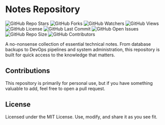 # Notes Repository

![GitHub Repo Stars](https://img.shields.io/github/stars/priyansh-goel/notes?style=social)
![GitHub Forks](https://img.shields.io/github/forks/priyansh-goel/notes?style=social)
![GitHub Watchers](https://img.shields.io/github/watchers/priyansh-goel/notes?style=social)
![GitHub Views](https://komarev.com/ghpvc/?username=priyansh-goel&repo=notes&color=blue)
![GitHub License](https://img.shields.io/github/license/priyansh-goel/notes)
![GitHub Last Commit](https://img.shields.io/github/last-commit/priyansh-goel/notes)
![GitHub Open Issues](https://img.shields.io/github/issues/priyansh-goel/notes)
![GitHub Repo Size](https://img.shields.io/github/repo-size/priyansh-goel/notes)
![GitHub Contributors](https://img.shields.io/github/contributors/priyansh-goel/notes)


A no-nonsense collection of essential technical notes. From database backups to DevOps pipelines and system administration, this repository is built for quick access to the knowledge that matters.

## Contributions

This repository is primarily for personal use, but if you have something valuable to add, feel free to open a pull request.

## License

Licensed under the MIT License. Use, modify, and share it as you see fit.